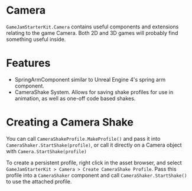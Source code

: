 # Camera
`GameJamStarterKit.Camera` contains useful components and extensions relating to the game Camera. Both 2D and 3D games will probably find something useful inside. 

# Features
* SpringArmComponent similar to Unreal Engine 4's spring arm component.
* CameraShake System. Allows for saving shake profiles for use in animation, as well as one-off code based shakes. 

# Creating a Camera Shake
You can call `CameraShakeProfile.MakeProfile()` and pass it into `CameraShaker.StartShake(profile)`, or call it directly on a Camera object with `Camera.StartShake(profile)`

To create a persistent profile, right click in the asset browser, and select `GameJamStarterKit > Camera > Create CameraShake Profile`. Pass this profile into a `CameraShaker` component and call `CameraShaker.StartShake()` to use the attached profile.

